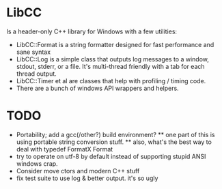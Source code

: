 
# LibCC

Is a header-only C++ library for Windows with a few utilities:

* LibCC::Format is a string formatter designed for fast performance and sane syntax
* LibCC::Log is a simple class that outputs log messages to a window, stdout, stderr, or a file. It's multi-thread friendly with a tab for each thread output.
* LibCC::Timer et al are classes that help with profiling / timing code.
* There are a bunch of windows API wrappers and helpers.

# TODO

* Portability; add a gcc(/other?) build environment?
** one part of this is using portable string conversion stuff.
** also, what's the best way to deal with typedef FormatX<TCHAR> Format
* try to operate on utf-8 by default instead of supporting stupid ANSI windows crap.
* Consider move ctors and modern C++ stuff
* fix test suite to use log & better output. it's so ugly
